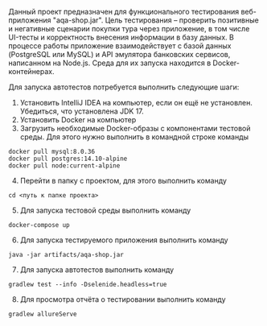 Данный проект предназначен для функционального тестирования веб-приложения "aqa-shop.jar". Цель тестирования – проверить позитивные
и негативные сценарии покупки тура через приложение, в том числе UI-тесты и корректность внесения информации в базу данных. В процессе работы приложение взаимодействует с базой данных (PostgreSQL или MySQL) и API эмулятора банковских сервисов, написанном на Node.js. Среда для их запуска находится в Docker-контейнерах.

Для запуска автотестов потребуется выполнить следующие шаги:

1. Установить IntelliJ IDEA на компьютер, если он ещё не установлен. Убедиться, что установлена JDK 17.
2. Установить Docker на компьютер
3. Загрузить необходимые Docker-образы с компонентами тестовой среды. Для этого нужно выполнить в командной строке команды

```
docker pull mysql:8.0.36
docker pull postgres:14.10-alpine
docker pull node:current-alpine
```
4. Перейти в папку с проектом, для этого выполнить команду

```cd <путь к папке проекта>```

5. Для запуска тестовой среды выполнить команду

```docker-compose up```

6. Для запуска тестируемого приложения выполнить команду

```java -jar artifacts/aqa-shop.jar```

7. Для запуска автотестов выполнить команду

```gradlew test --info -Dselenide.headless=true```

8. Для просмотра отчёта о тестировании выполнить команду
   
```gradlew allureServe```
